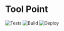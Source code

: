 # Tool Point

![Tests](https://github.com/deevgeny/tool-point/actions/workflows/tests-workflow.yaml/badge.svg)
![Build](https://github.com/deevgeny/tool-point/actions/workflows/build-workflow.yaml/badge.svg)
![Deploy](https://github.com/deevgeny/tool-point/actions/workflows/deploy-workflow.yaml/badge.svg)
